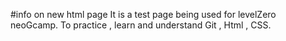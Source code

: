 #info on new html page
It is a test page being used for levelZero neoGcamp. To practice , learn and understand Git , Html , CSS.
